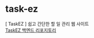 # task-ez
[ TaskEZ ] 쉽고 간단한 할 일 관리 웹 사이트  
[TaskEZ 백엔드 리포지토리](https://github.com/Vactor0911/task-ez-server)
